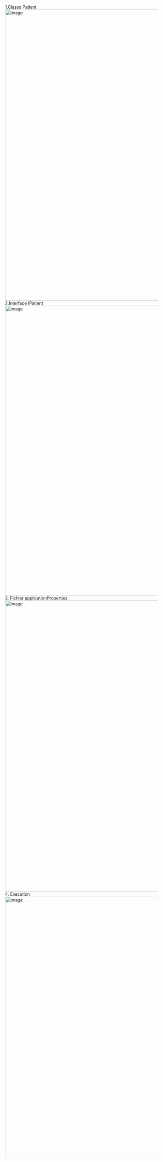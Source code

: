 1.Classe Patient
  <img width="960" alt="image" src="https://github.com/LHOussama/TP2_Partie1/assets/160369206/8b48653e-c3af-4a08-b98b-90fe6cf45698">
2.Interface IPatient
  <img width="956" alt="image" src="https://github.com/LHOussama/TP2_Partie1/assets/160369206/06f53027-17d2-470d-ad2d-b7619543ce39">
3.  Fichier applicationProperties
  <img width="960" alt="image" src="https://github.com/LHOussama/TP2_Partie1/assets/160369206/4b464364-bc44-4663-9dc6-a13beb996589">
4. Execution
  <img width="859" alt="image" src="https://github.com/LHOussama/TP2_Partie1/assets/160369206/669cfc78-073d-4fef-bb5e-08dc35314927">




